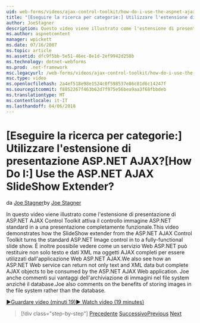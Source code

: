 ```yaml
---
uid: web-forms/videos/ajax-control-toolkit/how-do-i-use-the-aspnet-ajax-slideshow-extender
title: "[Eseguire la ricerca per categorie:] Utilizzare l'estensione di presentazione ASP.NET AJAX? | Microsoft Docs"
author: JoeStagner
description: Questo video viene illustrato come l'estensione di presentazione di ASP.NET AJAX Control Toolkit passa il controllo immagine ASP.NET standard in un sl completamente funzionante...
ms.author: aspnetcontent
manager: wpickett
ms.date: 07/16/2007
ms.topic: article
ms.assetid: dfc9f5bb-5e51-46ec-8e1d-2ef9942d258b
ms.technology: dotnet-webforms
ms.prod: .net-framework
msc.legacyurl: /web-forms/videos/ajax-control-toolkit/how-do-i-use-the-aspnet-ajax-slideshow-extender
msc.type: video
ms.openlocfilehash: 2a4ef518e98e1524c0f598537e86c81d6c14247f
ms.sourcegitcommit: f8852267f463b62d7f975e56bea9aa3f68fbbdeb
ms.translationtype: MT
ms.contentlocale: it-IT
ms.lasthandoff: 04/06/2018
---
```

<a name="how-do-i-use-the-aspnet-ajax-slideshow-extender"></a><span data-ttu-id="a7480-104">[Eseguire la ricerca per categorie:] Utilizzare l'estensione di presentazione ASP.NET AJAX?</span><span class="sxs-lookup"><span data-stu-id="a7480-104">[How Do I:] Use the ASP.NET AJAX SlideShow Extender?</span></span>
====================
<span data-ttu-id="a7480-105">da [Joe Stagner](https://github.com/JoeStagner)</span><span class="sxs-lookup"><span data-stu-id="a7480-105">by [Joe Stagner](https://github.com/JoeStagner)</span></span>

<span data-ttu-id="a7480-106">In questo video viene illustrato come l'estensione di presentazione di ASP.NET AJAX Control Toolkit attiva il controllo immagine ASP.NET standard in a una presentazione completamente funzionale.</span><span class="sxs-lookup"><span data-stu-id="a7480-106">This video demonstrates how the SlideShow extender from the ASP.NET AJAX Control Toolkit turns the standard ASP.NET Image control in to a fully-functional slide show.</span></span> <span data-ttu-id="a7480-107">È inoltre possibile vedere come un servizio Web ASP.NET può restituire non solo testo e dati XML ma oggetti AJAX completi per essere utilizzati dall'applicazione Web ASP.NET AJAX.</span><span class="sxs-lookup"><span data-stu-id="a7480-107">We also see how an ASP.NET Web service can return not only text and XML data but complete AJAX objects to be consumed by the ASP.NET AJAX Web application.</span></span> <span data-ttu-id="a7480-108">Joe anche commenti sui vantaggi dell'archiviazione di immagini nel file system anziché il database.</span><span class="sxs-lookup"><span data-stu-id="a7480-108">Joe also comments on the benefits of storing images in the file system rather than the database.</span></span>

[<span data-ttu-id="a7480-109">&#9654;Guardare video (minuti 19)</span><span class="sxs-lookup"><span data-stu-id="a7480-109">&#9654; Watch video (19 minutes)</span></span>](https://channel9.msdn.com/Blogs/ASP-NET-Site-Videos/how-do-i-use-the-aspnet-ajax-slideshow-extender)

> [!div class="step-by-step"]
> <span data-ttu-id="a7480-110">[Precedente](how-do-i-use-the-aspnet-ajax-tabs-control.md)
> [Successivo](how-do-i-use-the-aspnet-ajax-updatepanelanimation-extender.md)</span><span class="sxs-lookup"><span data-stu-id="a7480-110">[Previous](how-do-i-use-the-aspnet-ajax-tabs-control.md)
[Next](how-do-i-use-the-aspnet-ajax-updatepanelanimation-extender.md)</span></span>
